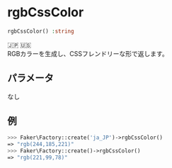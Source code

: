 # rgbCssColor
```php
rgbCssColor() :string
```
:jp: :us:  
RGBカラーを生成し、CSSフレンドリーな形で返します。

## パラメータ
なし

## 例
```php
>>> Faker\Factory::create('ja_JP')->rgbCssColor()
=> "rgb(244,185,221)"
>>> Faker\Factory::create()->rgbCssColor()
=> "rgb(221,99,78)"
```
